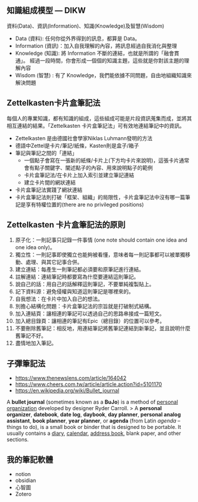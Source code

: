## 知識組成模型 — DIKW
資料(Data)、資訊(Information)、知識(Knowledge)及智慧(Wisdom)
* Data (資料): 任何你從外界得到的訊息，都算是 Data。
* Information (資訊)：加入自我理解的內容，將訊息經過自我消化與整理
* Knowledge (知識): 將 Information 不斷的連結，也就是所謂的「融會貫通」。  經過一段時間，你會形成一個個的知識主題，這些就是你對該主題的理解內容
* Wisdom (智慧) : 有了 Knowledge，我們能依據不同問題，自由地組織知識來解決問題

## Zettelkasten卡片盒筆記法
每個人的專業知識，都有知識的組成，這些組成可能是片段資訊蒐集而成，並將其相互連結的結果。「Zettelkasten 卡片盒筆記法」可有效地連結筆記中的資訊。
* Zettelkasten 是由德國社會學家Niklas Luhmann發明的方法
* 德語中Zettel是卡片/筆記/紙條，Kasten則是盒子/箱子
* 筆記與筆記之間的「連結」
	* 一個點子會寫在一張新的紙條/卡片上(下方均卡片來說明)，這張卡片通常會有點子關鍵字、闡述點子的內容、用來說明點子的範例
	* 卡片盒筆記法/在卡片上加入索引並建立筆記連結
	* 建立卡片間的網狀連結
* 卡片盒筆記法實踐了網狀連結
* 卡片盒筆記法則打破「框架、組織」的局限性，卡片盒筆記法中沒有哪一篇筆記是享有特權位置的(there are no privileged positions)

## Zettelkasten 卡片盒筆記法的原則
1. 原子化：一則記事只記錄一件事情 (one note should contain one idea and one idea only)。
2. 獨立性：一則記事即使獨立也能夠被看懂，意味者每一則記事都可以被單獨移動、處理、與其它記事合併。
3. 建立連結：每產生一則筆記都必須要和原筆記進行連結。
4. 註解連結：連結筆記時都要寫為什麼要連結這則筆記。
5. 說自己的話：用自己的話解釋這則筆記，不要單純複製貼上。
6. 記下資料源：避免侵權與知道這則筆記是哪裡來的。
7. 自我想法：在卡片中加入自己的想法。
8. 別擔心結構化問題：卡片盒筆記法的宗旨就是打破制式結構。
9. 加入連結頁：讓相連的筆記可以透過自己的思路串接成一篇短文。
10. 加入總目錄頁：讓相連的筆記有Epic（總目錄）的位置可以參考。
11. 不要刪除舊筆記：相反地，用連結筆記將舊筆記連結到新筆記，並且說明什麼舊筆記不好。
12. 盡情地加入筆記。  

## 子彈筆記法
* https://www.thenewslens.com/article/164042
* https://www.cheers.com.tw/article/article.action?id=5101170
* https://en.wikipedia.org/wiki/Bullet_journal

A **bullet journal** (sometimes known as a **BuJo**) is a method of [personal organization](https://en.wikipedia.org/wiki/Personal_organizer "Personal organizer") developed by designer Ryder Carroll.
	> A **personal organizer**, **datebook**, **date log**, **daybook**, **day planner**, **personal analog assistant**, **book planner**, **year planner**, or **agenda** (from Latin _agenda_ – things to do), is a small book or binder that is designed to be portable. It usually contains a [diary](https://en.wikipedia.org/wiki/Diary_(stationery) "Diary (stationery)"), [calendar](https://en.wikipedia.org/wiki/Calendar "Calendar"), [address book](https://en.wikipedia.org/wiki/Address_book), blank paper, and other sections.



## 我的筆記軟體
* notion
* obsidian
* 心智圖
* Zotero